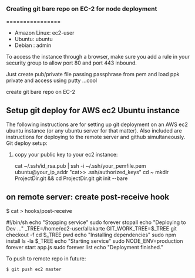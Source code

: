 ### Creating git bare repo on EC-2 for node deployment ###

================
- Amazon Linux: ec2-user
- Ubuntu: ubuntu
- Debian : admin

To access the instance through a browser, make sure you add a rule in your security group to allow port 80 and port 443 inbound.

Just create pub/private file passing passphrase  from pem and load ppk private and access using putty …cool

create git bare repo on EC-2 

Setup git deploy for AWS ec2 Ubuntu instance
-------------------------------------------------------------------

The following instructions are for setting up git deployment on an AWS ec2 ubuntu instance (or any ubuntu server for that matter). Also included are instructions for deploying to the remote server and github simultaneously.
Git deploy setup:

1. copy your public key to your ec2 instance:

     cat ~/.ssh/id_rsa.pub | ssh -i ~/.ssh/your_pemfile.pem ubuntu@your_ip_addr "cat>> .ssh/authorized_keys"
     cd ~
     mkdir ProjectDir.git && cd ProjectDir.git
     git init --bare

on remote server: create post-receive hook
--------------------------------------------------------------

$ cat > hooks/post-receive

#!/bin/sh
	echo "Stopping service"
	sudo forever stopall
	echo "Deploying to Dev ..."
	_TREE=/home/ec2-user/allakarte
	GIT_WORK_TREE=$_TREE git checkout -f
	cd $_TREE
	pwd
	echo "Installing dependencies"
	sudo npm install
	ls -la $_TREE
	echo "Starting service"
	sudo NODE_ENV=production  forever start app.js
	sudo forever list
	echo "Deployment finished."

To push to remote repo in future:

	$ git push ec2 master


 

